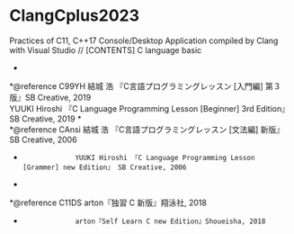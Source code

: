 # ClangCplus2023
Practices of C11, C++17 Console/Desktop Application compiled by Clang with Visual Studio // [CONTENTS] C language basic
 
*
*@reference C99YH  結城 浩 『C言語プログラミングレッスン [入門編] 第３版』SB Creative, 2019 <br />
                  YUUKI Hiroshi 『C Language Programming Lesson [Beginner] 3rd Edition』 SB Creative, 2019
*                  
*@reference CAnsi  結城 浩 『C言語プログラミングレッスン [文法編] 新版』  SB Creative, 2006
*                  YUUKI Hiroshi 『C Language Programming Lesson [Grammer] new Edition』 SB Creative, 2006
*                   
*@reference C11DS  arton『独習 C 新版』翔泳社, 2018
*                  arton『Self Learn C new Edition』Shoueisha, 2018
                   
